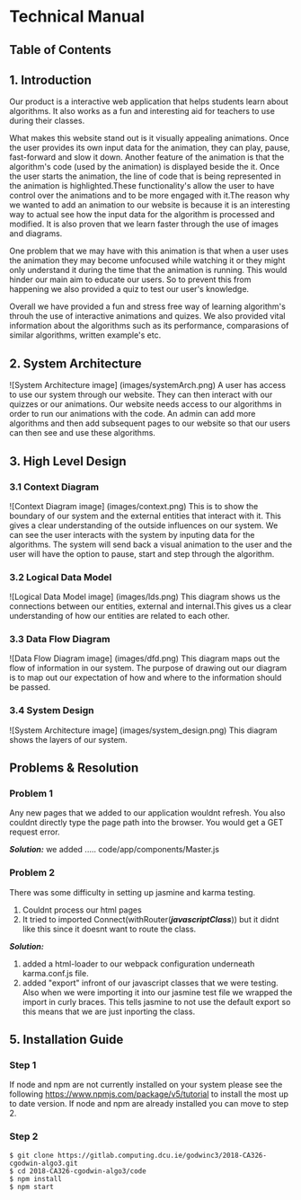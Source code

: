 # Technical Manual
## Table of Contents
## 1. Introduction
Our product is a interactive web application that helps students learn about algorithms. It also works as a fun and interesting aid for teachers to use during their classes.

What makes this website stand out is it visually appealing animations. Once the user provides its own input data for the animation, they can play, pause, fast-forward and slow it down. 
Another feature of the animation is that the algorithm's code (used by the animation) is displayed beside the it. 
Once the user starts the animation, the line of code that is being represented in the animation is highlighted.These functionality's allow the user to have control
over the animations and to be more engaged with it.The reason why we wanted to add an animation to our website is because it is an interesting way to actual see 
how the input data for the algorithm is processed and modified. It is also proven that we learn faster through the use of images and diagrams.

One problem that we may have with this animation is that when a user uses the animation they may become unfocused while watching it or they might only 
understand it during the time that the animation is running. This would hinder our main aim to educate our users. 
So to prevent this from happening we also provided a quiz to test our user's knowledge.

Overall we have provided a fun and stress free way of learning algorithm's throuh the use of interactive animations and quizes. We also provided vital information 
about the algorithms such as its performance, comparasions of similar algorithms, written example's etc.
## 2. System Architecture
![System Architecture image]
(images/systemArch.png)
A user has access to use our system through our website. They can then interact with our quizzes or our animations. Our website needs access to our algorithms in order
to run our animations with the code. An admin can add more algorithms and then add subsequent pages to our website so that our users can then see and use these algorithms.
## 3. High Level Design
### 3.1 Context Diagram
![Context Diagram image]
(images/context.png)
This is to show the boundary of our system and the external entities that interact with it. This gives a clear understanding of the outside influences on our system. We can see the user interacts with the system by inputing data for the algorithms. The system will send back a visual animation to the user and the user will have the option to pause, start and step through the algorithm. 

### 3.2 Logical Data Model 
![Logical Data Model image]
(images/lds.png)
This diagram shows us the connections between our entities, external and internal.This gives us a clear understanding of how our entities are related to each other.

### 3.3 Data Flow Diagram
![Data Flow Diagram image]
(images/dfd.png)
This diagram maps out the flow of information in our system. The purpose of drawing out our diagram is to map out our expectation of how and where to the information should be passed.

### 3.4 System Design
![System Architecture image]
(images/system_design.png)
This diagram shows the layers of our system.

## Problems & Resolution
### **Problem 1**
Any new pages that we added to our application wouldnt refresh. You also couldnt directly type the page path into the browser. You would get a GET request error.

***Solution:*** we added ..... code/app/components/Master.js

### **Problem 2**
There was some difficulty in setting up jasmine and karma testing.
1. Couldnt process our html pages
2. It tried to imported Connect(withRouter(***javascriptClass***)) but it didnt like this since it doesnt want to route the class.

***Solution:***
1. added a html-loader to our webpack configuration underneath karma.conf.js file.
2. added "export" infront of our javascript classes that we were testing. Also when we were importing it into our jasmine test file we wrapped the import in curly braces. This tells jasmine to not use the default export so this means that we are just inporting the class.

## 5. Installation Guide
### Step 1
If node and npm are not currently installed on your system please see the following https://www.npmjs.com/package/v5/tutorial to install the most up to date version. If node and npm are already installed you can move to step 2.

### Step 2

```
$ git clone https://gitlab.computing.dcu.ie/godwinc3/2018-CA326-cgodwin-algo3.git
$ cd 2018-CA326-cgodwin-algo3/code
$ npm install
$ npm start
```